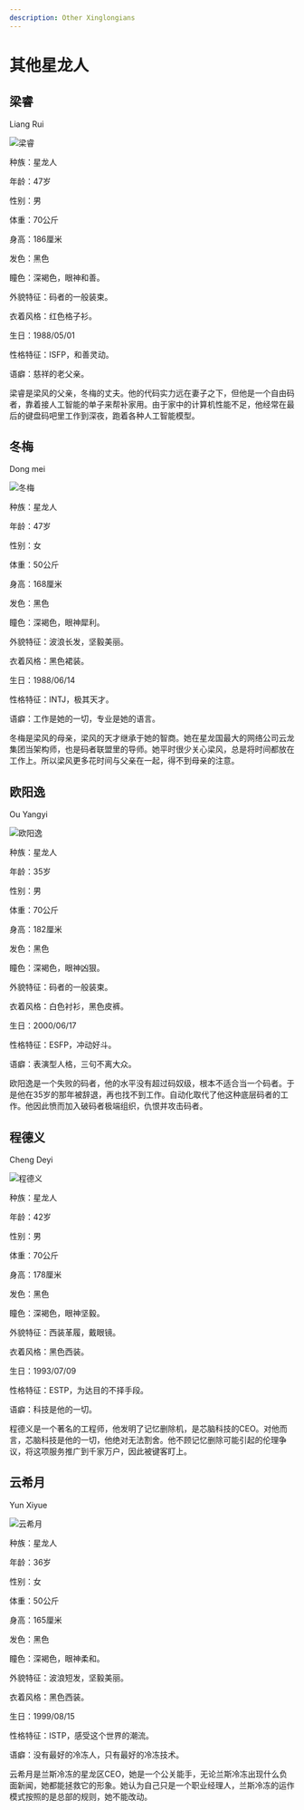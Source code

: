 ```yaml
---
description: Other Xinglongians
---
```


# 其他星龙人

## 梁睿

Liang Rui

![&#x6881;&#x777F;](../../.gitbook/assets/liang-rui-.jpg)

种族：星龙人

年龄：47岁

性别：男

体重：70公斤

身高：186厘米

发色：黑色

瞳色：深褐色，眼神和善。

外貌特征：码者的一般装束。

衣着风格：红色格子衫。

生日：1988/05/01

性格特征：ISFP，和善灵动。

语癖：慈祥的老父亲。

梁睿是梁风的父亲，冬梅的丈夫。他的代码实力远在妻子之下，但他是一个自由码者，靠着接人工智能的单子来帮补家用。由于家中的计算机性能不足，他经常在最后的键盘码吧里工作到深夜，跑着各种人工智能模型。

## 冬梅

Dong mei

![&#x51AC;&#x6885;](../../.gitbook/assets/dong-mei-.jpg)

种族：星龙人

年龄：47岁

性别：女

体重：50公斤

身高：168厘米

发色：黑色

瞳色：深褐色，眼神犀利。

外貌特征：波浪长发，坚毅美丽。

衣着风格：黑色裙装。

生日：1988/06/14

性格特征：INTJ，极其天才。

语癖：工作是她的一切，专业是她的语言。

冬梅是梁风的母亲，梁风的天才继承于她的智商。她在星龙国最大的网络公司云龙集团当架构师，也是码者联盟里的导师。她平时很少关心梁风，总是将时间都放在工作上。所以梁风更多花时间与父亲在一起，得不到母亲的注意。

## 欧阳逸

Ou Yangyi

![&#x6B27;&#x9633;&#x9038;](../../.gitbook/assets/ou-yang-yi-.jpg)

种族：星龙人

年龄：35岁

性别：男

体重：70公斤

身高：182厘米

发色：黑色

瞳色：深褐色，眼神凶狠。

外貌特征：码者的一般装束。

衣着风格：白色衬衫，黑色皮裤。

生日：2000/06/17

性格特征：ESFP，冲动好斗。

语癖：表演型人格，三句不离大众。

欧阳逸是一个失败的码者，他的水平没有超过码奴级，根本不适合当一个码者。于是他在35岁的那年被辞退，再也找不到工作。自动化取代了他这种底层码者的工作。他因此愤而加入破码者极端组织，仇恨并攻击码者。

## 程德义

Cheng Deyi

![&#x7A0B;&#x5FB7;&#x4E49;](../../.gitbook/assets/cheng-de-yi-.jpg)

种族：星龙人

年龄：42岁

性别：男

体重：70公斤

身高：178厘米

发色：黑色

瞳色：深褐色，眼神坚毅。

外貌特征：西装革履，戴眼镜。

衣着风格：黑色西装。

生日：1993/07/09

性格特征：ESTP，为达目的不择手段。

语癖：科技是他的一切。

程德义是一个著名的工程师，他发明了记忆删除机，是芯脑科技的CEO。对他而言，芯脑科技是他的一切，他绝对无法割舍。他不顾记忆删除可能引起的伦理争议，将这项服务推广到千家万户，因此被键客盯上。

## 云希月

Yun Xiyue



![&#x4E91;&#x5E0C;&#x6708;](../../.gitbook/assets/yun-xi-yue-.jpg)

种族：星龙人

年龄：36岁

性别：女

体重：50公斤

身高：165厘米

发色：黑色

瞳色：深褐色，眼神柔和。

外貌特征：波浪短发，坚毅美丽。

衣着风格：黑色西装。

生日：1999/08/15

性格特征：ISTP，感受这个世界的潮流。

语癖：没有最好的冷冻人，只有最好的冷冻技术。

云希月是兰斯冷冻的星龙区CEO，她是一个公关能手，无论兰斯冷冻出现什么负面新闻，她都能拯救它的形象。她认为自己只是一个职业经理人，兰斯冷冻的运作模式按照的是总部的规则，她不能改动。

